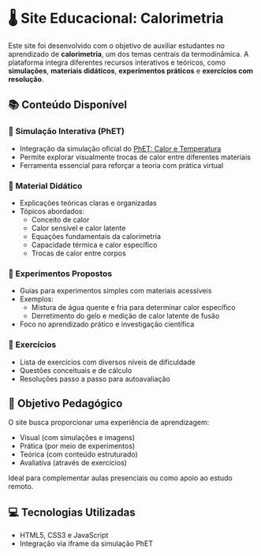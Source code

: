 # 🌡️ Site Educacional: Calorimetria

Este site foi desenvolvido com o objetivo de auxiliar estudantes no aprendizado de **calorimetria**, um dos temas centrais da termodinâmica. A plataforma integra diferentes recursos interativos e teóricos, como **simulações**, **materiais didáticos**, **experimentos práticos** e **exercícios com resolução**.

## 📚 Conteúdo Disponível

### 🔬 Simulação Interativa (PhET)
- Integração da simulação oficial do [PhET: Calor e Temperatura](https://phet.colorado.edu/pt/simulation/legacy/energy-forms-and-changes)
- Permite explorar visualmente trocas de calor entre diferentes materiais
- Ferramenta essencial para reforçar a teoria com prática virtual

### 📖 Material Didático
- Explicações teóricas claras e organizadas
- Tópicos abordados:
  - Conceito de calor
  - Calor sensível e calor latente
  - Equações fundamentais da calorimetria
  - Capacidade térmica e calor específico
  - Trocas de calor entre corpos

### 🧪 Experimentos Propostos
- Guias para experimentos simples com materiais acessíveis
- Exemplos:
  - Mistura de água quente e fria para determinar calor específico
  - Derretimento do gelo e medição de calor latente de fusão
- Foco no aprendizado prático e investigação científica

### 📝 Exercícios
- Lista de exercícios com diversos níveis de dificuldade
- Questões conceituais e de cálculo
- Resoluções passo a passo para autoavaliação

## 🧠 Objetivo Pedagógico

O site busca proporcionar uma experiência de aprendizagem:
- Visual (com simulações e imagens)
- Prática (por meio de experimentos)
- Teórica (com conteúdo estruturado)
- Avaliativa (através de exercícios)

Ideal para complementar aulas presenciais ou como apoio ao estudo remoto.

## 💻 Tecnologias Utilizadas

- HTML5, CSS3 e JavaScript
- Integração via iframe da simulação PhET
